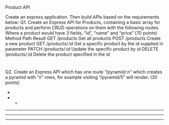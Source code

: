 Product API

Create an express application. Then build APIs based on the requirements below:
Q1. Create an Express API for Products, containing a basic array for products and perform CRUD 
operations on them with the following routes.
Where a product would have 3 fields, “id”, “name” and “price”
(70 points)
Method Path Result
GET /products Get all products
POST /products Create a new product
GET /products/:id Get a specific product by the id supplied in parameter
PATCH /products/:id Update the specific product by id
DELETE /products/:id Delete the product specified in the id


# 

Q2. Create an Express API which has one route “/pyramid/:n” which creates a pyramid with “n” rows, for example visiting “/pyramid/5” will render.
(30 points)


*
* *
* * *
* * * *
* * * * *